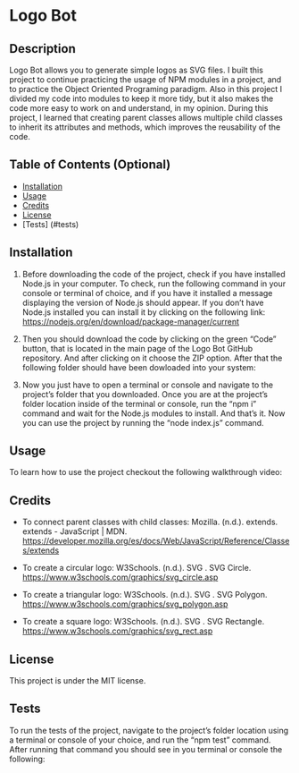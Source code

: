 # Logo Bot

## Description

Logo Bot allows you to generate simple logos as SVG files. I built this project to continue practicing the usage of NPM modules in a project, and to practice the Object Oriented Programing paradigm. Also in this project I divided my code into modules to keep it more tidy, but it also makes the code more easy to work on and understand, in my opinion. During this project, I learned that creating parent classes allows multiple child classes to inherit its attributes and methods, which improves the reusability of the code.

## Table of Contents (Optional)

- [Installation](#installation)
- [Usage](#usage)
- [Credits](#credits)
- [License](#license)
- [Tests] (#tests)

## Installation

1. Before downloading the code of the project, check if you have installed Node.js in your computer. To check, run the following command in your console or terminal of choice, and if you have it installed a message displaying the version of Node.js should appear. If you don’t have Node.js installed you can install it by clicking on the following link: https://nodejs.org/en/download/package-manager/current

2. Then you should download the code by clicking on the green “Code” button, that is located in the main page of the Logo Bot GitHub repository. And after clicking on it choose the ZIP option. After that the following folder should have been dowloaded into your system:

3. Now you just have to open a terminal or console and navigate to the project’s folder that you downloaded. Once you are at the project’s folder location inside of the terminal or console, run the “npm i” command and wait for the Node.js modules to install. And that’s it. Now you can use the project by running the “node index.js” command.

## Usage

To learn how to use the project checkout the following walkthrough video:

## Credits

- To connect parent classes with child classes:
  Mozilla. (n.d.). extends. extends - JavaScript | MDN. https://developer.mozilla.org/es/docs/Web/JavaScript/Reference/Classes/extends

- To create a circular logo:
  W3Schools. (n.d.). SVG . SVG Circle. https://www.w3schools.com/graphics/svg_circle.asp

- To create a triangular logo:
  W3Schools. (n.d.). SVG . SVG Polygon. https://www.w3schools.com/graphics/svg_polygon.asp

- To create a square logo:
  W3Schools. (n.d.). SVG . SVG Rectangle. https://www.w3schools.com/graphics/svg_rect.asp

## License

This project is under the MIT license.

## Tests

To run the tests of the project, navigate to the project’s folder location using a terminal or console of your choice, and run the “npm test” command. After running that command you should see in you terminal or console the following:
